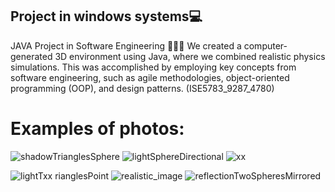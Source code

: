 ## Project in windows systems💻
JAVA Project in Software Engineering 👩🏻‍💻
We created a computer-generated 3D environment using Java,
where we combined realistic physics simulations. 
This was accomplished by employing key concepts from software
engineering, such as agile methodologies, object-oriented
programming (OOP), and design patterns.
(ISE5783_9287_4780)
# Examples of photos:
![shadowTrianglesSphere](https://github.com/hozohar1/3D_Model_Rendering/assets/116975069/e7f8870a-aaa2-4f62-9d3b-00e6b69fc6aa)
![lightSphereDirectional](https://github.com/hozohar1/3D_Model_Rendering/assets/116975069/92278756-45f2-4579-9f0b-d9c5a2f9f305)
![xx](https://github.com/hozohar1/3D_Model_Rendering/assets/116975069/247ce792-f751-4cb6-bcf0-9fe7f6c57c91)

![lightT![xx](https://github.com/hozohar1/3D_Model_Rendering/assets/116975069/d59d5b91-a581-4477-bcf7-8104379bbce1)
rianglesPoint](https://github.com/hozohar1/3D_Model_Rendering/assets/116975069/e0cac217-5946-4524-95da-f52663d96933)
![realistic_image](https://github.com/hozohar1/3D_Model_Rendering/assets/116975069/6809c240-7fbc-414d-b773-98cb1c68087e)
![reflectionTwoSpheresMirrored](https://github.com/hozohar1/3D_Model_Rendering/assets/116975069/1007aaa0-640e-4a97-af00-6f03103002d3)
